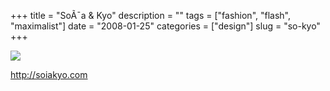 +++
title = "So&Atilde;&macr;a & Kyo"
description = ""
tags = ["fashion", "flash", "maximalist"]
date = "2008-01-25"
categories = ["design"]
slug = "so-kyo"
+++


 

  <div id="screens-thumbs" class="clearfix">
    <div class="txt-center" id="design-submission"><a href="http://soiakyo.com/"><img id='bluga-thumbnail-1094' class='bluga-thumbnail large' src='//konigi.com/media/bluga/
wt47f282021d5df_0.jpg'/></a></div>  
  </div>   
<p><a href="http://soiakyo.com/">http://soiakyo.com</a></p>




